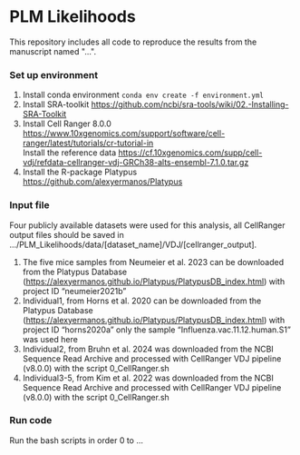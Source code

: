 # PLM Likelihoods
This repository includes all code to reproduce the results from the manuscript named "...".

### Set up environment
1. Install conda environment
   `conda env create -f environment.yml`
2. Install SRA-toolkit https://github.com/ncbi/sra-tools/wiki/02.-Installing-SRA-Toolkit
3. Install Cell Ranger 8.0.0 https://www.10xgenomics.com/support/software/cell-ranger/latest/tutorials/cr-tutorial-in  
   Install the reference data https://cf.10xgenomics.com/supp/cell-vdj/refdata-cellranger-vdj-GRCh38-alts-ensembl-7.1.0.tar.gz
3. Install the R-package Platypus https://github.com/alexyermanos/Platypus

### Input file
Four publicly available datasets were used for this analysis, all CellRanger output files should be saved in .../PLM_Likelihoods/data/[dataset_name]/VDJ/[cellranger_output]. 
1. The five mice samples from Neumeier et al. 2023 can be downloaded from the Platypus Database (https://alexyermanos.github.io/Platypus/PlatypusDB_index.html) with project ID “neumeier2021b”
2. Individual1, from Horns et al. 2020 can be downloaded from the Platypus Database (https://alexyermanos.github.io/Platypus/PlatypusDB_index.html) with project ID “horns2020a”
   only the sample “Influenza.vac.11.12.human.S1” was used here
3. Individual2, from Bruhn et al. 2024 was downloaded from the NCBI Sequence Read Archive and processed with CellRanger VDJ pipeline (v8.0.0) with the script 0_CellRanger.sh
4. Individual3-5, from Kim et al. 2022 was downloaded from the NCBI Sequence Read Archive and processed with CellRanger VDJ pipeline (v8.0.0) with the script 0_CellRanger.sh

### Run code
Run the bash scripts in order 0 to ...  
